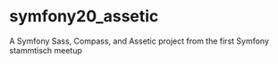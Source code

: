symfony20_assetic
=================

A Symfony Sass, Compass, and Assetic project from the first Symfony stammtisch meetup